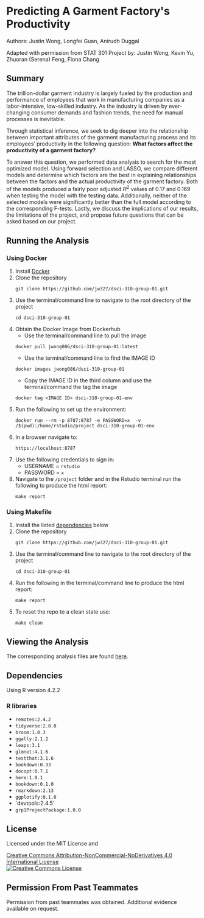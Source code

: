 # Predicting A Garment Factory's Productivity

Authors: Justin Wong, Longfei Guan, Anirudh Duggal

Adapted with permission from STAT 301 Project by: Justin Wong, Kevin Yu, Zhuoran (Serena) Feng, Fiona Chang

## Summary

The trillion-dollar garment industry is largely fueled by the production and performance of employees that work in manufacturing companies as a labor-intensive, low-skilled industry. As the industry is driven by ever-changing consumer demands and fashion trends, the need for manual processes is inevitable.

Through statistical inference, we seek to dig deeper into the relationship between important attributes of the garment manufacturing process and its employees’ productivity in the following question: **What factors affect the productivity of a garment factory?**

To answer this question, we performed data analysis to search for the most optimized model. Using forward selection and LASSO, we compare different models and determine which factors are the best in explaining relationships between the factors and the actual productivity of the garment factory. Both of the models produced a fairly poor adjusted 𝑅<sup>2</sup> values of 0.17 and 0.169 when testing the model with the testing data. Additionally, neither of the selected models were significantly better than the full model according to the corresponding F-tests. Lastly, we discuss the implications of our results, the limitations of the project, and propose future questions that can be asked based on our project.

## Running the Analysis
### Using Docker
1. Install [Docker](https://www.docker.com/get-started)
2. Clone the repository
   ```
   git clone https://github.com/jw327/dsci-310-group-01.git
   ```
3. Use the terminal/command line to navigate to the root directory of the project
   ```
   cd dsci-310-group-01
   ```
4. Obtain the Docker Image from Dockerhub
   - Use the terminal/command line to pull the image
   ```
   docker pull jwong086/dsci-310-group-01:latest 
   ```
   - Use the terminal/command line to find the IMAGE ID
   ```
   docker images jwong086/dsci-310-group-01 
   ```
   - Copy the IMAGE ID in the third column and use the terminal/command the tag the image
   ```
   docker tag <IMAGE ID> dsci-310-group-01-env
   ```
5. Run the following to set up the environment:
   ```
   docker run --rm -p 8787:8787 -e PASSWORD=x  -v /$(pwd):/home/rstudio/project dsci-310-group-01-env
   ```
6. In a browser navigate to:
   ```
   https://localhost:8787
   ```
7. Use the following credentials to sign in:
   - USERNAME = `rstudio`
   - PASSWORD = `x`
8. Navigate to the `/project` folder and in the Rstudio terminal run the following to produce the html report:
   ```
   make report
   ```

### Using Makefile
1. Install the listed [dependencies](#dependencies) below
2. Clone the repository
   ```
   git clone https://github.com/jw327/dsci-310-group-01.git
   ```
3. Use the terminal/command line to navigate to the root directory of the project
   ```
   cd dsci-310-group-01
   ```
4. Run the following in the terminal/command line to produce the html report:
   ```
   make report
   ```
5. To reset the repo to a clean state use:
   ```
   make clean
   ```

## Viewing the Analysis
The corresponding analysis files are found [here](https://github.com/jw327/dsci-310-group-01/tree/main/notebooks).

## Dependencies
Using R version 4.2.2

### R libraries
- `remotes:2.4.2`
- `tidyverse:2.0.0`
- `broom:1.0.3`
- `ggally:2.1.2`
- `leaps:3.1`
- `glmnet:4.1-6`
- `testthat:3.1.6`
- `bookdown:0.33`
- `docopt:0.7.1`
- `here:1.0.1`
- `bookdown:0.1.0`
- `rmarkdown:2.13`
- `ggplotify:0.1.0`
- `devtools:2.4.5'
- `grp1ProjectPackage:1.0.0`

## License 
Licensed under the MIT License and

<a rel="license" href="http://creativecommons.org/licenses/by-nc-nd/4.0/">Creative Commons Attribution-NonCommercial-NoDerivatives 4.0 International License</a><br />
<a rel="license" href="http://creativecommons.org/licenses/by-nc-nd/4.0/"><img alt="Creative Commons License" style="border-width:0" src="https://i.creativecommons.org/l/by-nc-nd/4.0/88x31.png" /></a><br />


## Permission From Past Teammates
Permission from past teammates was obtained. Additional evidence available on request.
